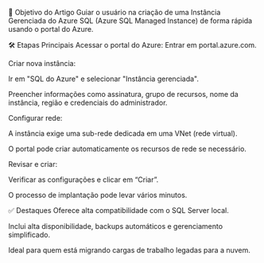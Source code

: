 🎯 Objetivo do Artigo
Guiar o usuário na criação de uma Instância Gerenciada do Azure SQL (Azure SQL Managed Instance) de forma rápida usando o portal do Azure.

🛠️ Etapas Principais
Acessar o portal do Azure: Entrar em portal.azure.com.

Criar nova instância:

Ir em "SQL do Azure" e selecionar "Instância gerenciada".

Preencher informações como assinatura, grupo de recursos, nome da instância, região e credenciais do administrador.

Configurar rede:

A instância exige uma sub-rede dedicada em uma VNet (rede virtual).

O portal pode criar automaticamente os recursos de rede se necessário.

Revisar e criar:

Verificar as configurações e clicar em “Criar”.

O processo de implantação pode levar vários minutos.

✅ Destaques
Oferece alta compatibilidade com o SQL Server local.

Inclui alta disponibilidade, backups automáticos e gerenciamento simplificado.

Ideal para quem está migrando cargas de trabalho legadas para a nuvem.

